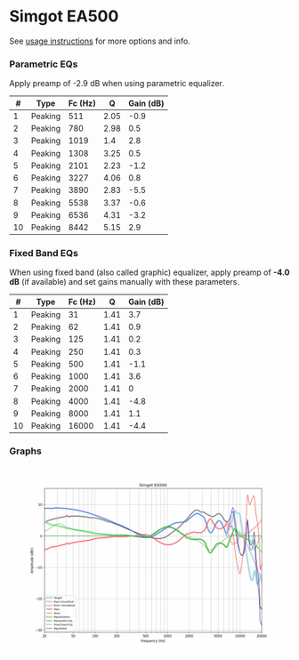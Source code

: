 # Simgot EA500
See [usage instructions](https://github.com/jaakkopasanen/AutoEq#usage) for more options and info.

### Parametric EQs
Apply preamp of -2.9 dB when using parametric equalizer.

|   # | Type    |   Fc (Hz) |    Q |   Gain (dB) |
|-----|---------|-----------|------|-------------|
|   1 | Peaking |       511 | 2.05 |        -0.9 |
|   2 | Peaking |       780 | 2.98 |         0.5 |
|   3 | Peaking |      1019 | 1.4  |         2.8 |
|   4 | Peaking |      1308 | 3.25 |         0.5 |
|   5 | Peaking |      2101 | 2.23 |        -1.2 |
|   6 | Peaking |      3227 | 4.06 |         0.8 |
|   7 | Peaking |      3890 | 2.83 |        -5.5 |
|   8 | Peaking |      5538 | 3.37 |        -0.6 |
|   9 | Peaking |      6536 | 4.31 |        -3.2 |
|  10 | Peaking |      8442 | 5.15 |         2.9 |

### Fixed Band EQs
When using fixed band (also called graphic) equalizer, apply preamp of **-4.0 dB** (if available) and set gains manually with these parameters.

|   # | Type    |   Fc (Hz) |    Q |   Gain (dB) |
|-----|---------|-----------|------|-------------|
|   1 | Peaking |        31 | 1.41 |         3.7 |
|   2 | Peaking |        62 | 1.41 |         0.9 |
|   3 | Peaking |       125 | 1.41 |         0.2 |
|   4 | Peaking |       250 | 1.41 |         0.3 |
|   5 | Peaking |       500 | 1.41 |        -1.1 |
|   6 | Peaking |      1000 | 1.41 |         3.6 |
|   7 | Peaking |      2000 | 1.41 |         0   |
|   8 | Peaking |      4000 | 1.41 |        -4.8 |
|   9 | Peaking |      8000 | 1.41 |         1.1 |
|  10 | Peaking |     16000 | 1.41 |        -4.4 |

### Graphs
![](./Simgot%20EA500.png)
